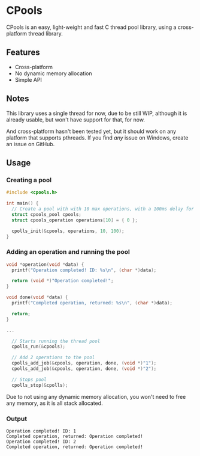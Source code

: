 # CPools

CPools is an easy, light-weight and fast C thread pool library, using a cross-platform thread library.

## Features

- Cross-platform
- No dynamic memory allocation
- Simple API

## Notes

This library uses a single thread for now, due to be still WIP, although it is already usable, but won't have support for that, for now.

And cross-platform hasn't been tested yet, but it should work on any platform that supports pthreads.
If you find *any* issue on Windows, create an issue on GitHub.

## Usage

### Creating a pool

```c
#include <cpools.h>

int main() {
  // Create a pool with with 10 max operations, with a 100ms delay for each operation
  struct cpools_pool cpools;
  struct cpools_operation operations[10] = { 0 };

  cpolls_init(&cpools, operations, 10, 100);
}
```

### Adding an operation and running the pool

```c
void *operation(void *data) {
  printf("Operation completed! ID: %s\n", (char *)data);

  return (void *)"Operation completed!";
}

void done(void *data) {
  printf("Completed operation, returned: %s\n", (char *)data);

  return;
}

...

  // Starts running the thread pool
  cpolls_run(&cpools);

  // Add 2 operations to the pool
  cpolls_add_job(&cpools, operation, done, (void *)"1");
  cpolls_add_job(&cpools, operation, done, (void *)"2");

  // Stops pool
  cpolls_stop(&cpolls);
```

Due to not using any dynamic memory allocation, you won't need to free any memory, as it is all stack allocated.

### Output

```text
Operation completed! ID: 1
Completed operation, returned: Operation completed!
Operation completed! ID: 2
Completed operation, returned: Operation completed!
```
